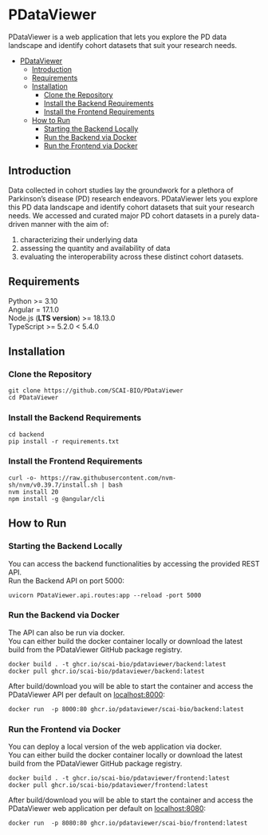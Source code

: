 # PDataViewer

PDataViewer is a web application that lets you explore the PD data landscape and identify cohort datasets that suit your research needs.

- [PDataViewer](#pdataviewer)
  - [Introduction](#introduction)
  - [Requirements](#requirements)
  - [Installation](#installation)
    - [Clone the Repository](#clone-the-repository)
    - [Install the Backend Requirements](#install-the-backend-requirements)
    - [Install the Frontend Requirements](#install-the-frontend-requirements)
  - [How to Run](#how-to-run)
    - [Starting the Backend Locally](#starting-the-backend-locally)
    - [Run the Backend via Docker](#run-the-backend-via-docker)
    - [Run the Frontend via Docker](#run-the-frontend-via-docker)


## Introduction
Data collected in cohort studies lay the groundwork for a plethora of Parkinson’s disease (PD) research endeavors. PDataViewer lets you explore this PD data landscape and identify cohort datasets that suit your research needs. We accessed and curated major PD cohort datasets in a purely data-driven manner with the aim of:

1) characterizing their underlying data
2) assessing the quantity and availability of data
3) evaluating the interoperability across these distinct cohort datasets. 

## Requirements
Python >= 3.10 <br>
Angular = 17.1.0 <br>
Node.js (**LTS version**) >= 18.13.0 <br>
TypeScript >= 5.2.0 < 5.4.0

## Installation
### Clone the Repository

```
git clone https://github.com/SCAI-BIO/PDataViewer
cd PDataViewer
```

### Install the Backend Requirements

```
cd backend
pip install -r requirements.txt
```

### Install the Frontend Requirements

```
curl -o- https://raw.githubusercontent.com/nvm-sh/nvm/v0.39.7/install.sh | bash
nvm install 20
npm install -g @angular/cli
```

## How to Run

### Starting the Backend Locally
You can access the backend functionalities by accessing the provided REST API. <br>
Run the Backend API on port 5000:

```
uvicorn PDataViewer.api.routes:app --reload -port 5000
```

### Run the Backend via Docker
The API can also be run via docker. <br>
You can either build the docker container locally or download the latest build from the PDataViewer GitHub package registry.

```
docker build . -t ghcr.io/scai-bio/pdataviewer/backend:latest
docker pull ghcr.io/scai-bio/pdataviewer/backend:latest
```

After build/download you will be able to start the container and access the PDataViewer API per default on [localhost:8000](http://localhost:8000/):

```
docker run  -p 8000:80 ghcr.io/pdataviewer/scai-bio/backend:latest
```

### Run the Frontend via Docker
You can deploy a local version of the web application via docker. <br>
You can either build the docker container locally or download the latest build from the PDataViewer GitHub package registry.

```
docker build . -t ghcr.io/scai-bio/pdataviewer/frontend:latest
docker pull ghcr.io/scai-bio/pdataviewer/frontend:latest
```

After build/download you will be able to start the container and access the PDataViewer web application per default on [localhost:8080](http://localhost:8080/):

```
docker run  -p 8080:80 ghcr.io/pdataviewer/scai-bio/frontend:latest
```